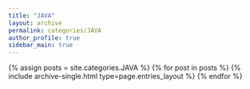 ```yaml
---
title: "JAVA"
layout: archive
permalink: categories/JAVA
author_profile: true
sidebar_main: true
---
```

{% assign posts = site.categories.JAVA %}
{% for post in posts %} {% include archive-single.html type=page.entries_layout %} {% endfor %}